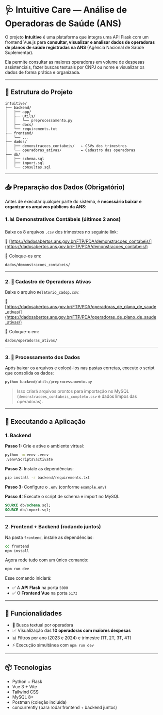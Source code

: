 # 🩺 Intuitive Care — Análise de Operadoras de Saúde (ANS)

O projeto **Intuitive** é uma plataforma que integra uma API Flask com um frontend Vue.js para **consultar, visualizar e analisar dados de operadoras de planos de saúde registradas na ANS** (Agência Nacional de Saúde Suplementar).

Ela permite consultar as maiores operadoras em volume de despesas assistenciais, fazer buscas textuais por CNPJ ou nome e visualizar os dados de forma prática e organizada.

---

## 📂 Estrutura do Projeto

```
intuitive/
├── backend/
│   ├── app/
│   ├── utils/
│   │   └── preprocessamento.py
│   ├── docs/
│   └── requirements.txt
├── frontend/
│   └── ...
├── dados/
│   ├── demonstracoes_contabeis/   ← CSVs dos trimestres
│   └── operadoras_ativas/         ← Cadastro das operadoras
├── db/
│   ├── schema.sql
│   ├── import.sql
│   └── consultas.sql
```

---

## 📥 Preparação dos Dados (Obrigatório)

Antes de executar qualquer parte do sistema, é **necessário baixar e organizar os arquivos públicos da ANS**:

### 1. 📊 Demonstrativos Contábeis (últimos 2 anos)

Baixe os 8 arquivos `.csv` dos trimestres no seguinte link:

🔗 [https://dadosabertos.ans.gov.br/FTP/PDA/demonstracoes_contabeis/](https://dadosabertos.ans.gov.br/FTP/PDA/demonstracoes_contabeis/)

📂 Coloque-os em:

```
dados/demonstracoes_contabeis/
```

---

### 2. 🏢 Cadastro de Operadoras Ativas

Baixe o arquivo `Relatorio_cadop.csv`:

🔗 [https://dadosabertos.ans.gov.br/FTP/PDA/operadoras_de_plano_de_saude_ativas/](https://dadosabertos.ans.gov.br/FTP/PDA/operadoras_de_plano_de_saude_ativas/)

📂 Coloque-o em:

```
dados/operadoras_ativas/
```

---

### 3. 🧹 Processamento dos Dados

Após baixar os arquivos e colocá-los nas pastas corretas, execute o script que consolida os dados:

```bash
python backend/utils/preprocessamento.py
```

> Isso criará arquivos prontos para importação no MySQL (`demonstracoes_contabeis_completo.csv` e dados limpos das operadoras).

---

## 🚀 Executando a Aplicação

### 1. Backend

**Passo 1:** Crie e ative o ambiente virtual:

```bash
python -m venv .venv
.venv\Scripts\activate
```

**Passo 2:** Instale as dependências:

```bash
pip install -r backend/requirements.txt
```

**Passo 3:** Configure o `.env` (conforme `example.env`)

**Passo 4:** Execute o script de schema e import no MySQL

```sql
SOURCE db/schema.sql;
SOURCE db/import.sql;
```

---

### 2. Frontend + Backend (rodando juntos)

Na pasta `frontend`, instale as dependências:

```bash
cd frontend
npm install
```

Agora rode tudo com um único comando:

```bash
npm run dev
```

Esse comando iniciará:

- ✅ A **API Flask** na porta `5000`
- ✅ O **Frontend Vue** na porta `5173`

---

## 📌 Funcionalidades

- 🔎 Busca textual por operadora
- 📈 Visualização das **10 operadoras com maiores despesas**
- 📊 Filtros por ano (2023 e 2024) e trimestre (1T, 2T, 3T, 4T)
- ⚡ Execução simultânea com `npm run dev`

---

## 📦 Tecnologias

- Python + Flask
- Vue 3 + Vite
- Tailwind CSS
- MySQL 8+
- Postman (coleção incluída)
- concurrently (para rodar frontend + backend juntos)